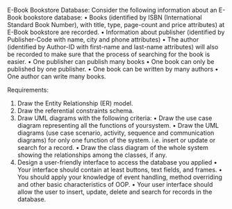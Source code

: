 E-Book Bookstore Database:
Consider the following information about an E-Book bookstore 
database:
• Books (identified by ISBN (International Standard Book Number), with 
title, type, page-count and price attributes) at E-Book bookstore are 
recorded.
• Information about publisher (identified by Publisher-Code with name,
city and phone attributes)
• The author (identified by Author-ID with first-name and last-name 
attributes) will also be recorded to make sure that the process of searching 
for the book is easier.
• One publisher can publish many books
• One book can only be published by one publisher.
• One book can be written by many authors
• One author can write many books.

Requirements:
1. Draw the Entity Relationship (ER) model.
2. Draw the referential constraints schema.
3. Draw UML diagrams with the following criteria:
• Draw the use case diagram representing all the functions of yoursystem.
• Draw the UML diagrams (use case scenario, activity, sequence and 
communication diagrams) for only one function of the system. i.e.
insert or update or search for a record.
• Draw the class diagram of the whole system showing the relationships 
among the classes, if any.
4. Design a user-friendly interface to access the database you applied
• Your interface should contain at least buttons, text fields, and frames.
• You should apply your knowledge of event handling, method 
overriding and other basic characteristics of OOP.
• Your user interface should allow the user to insert, update, delete and 
search for records in the database.
